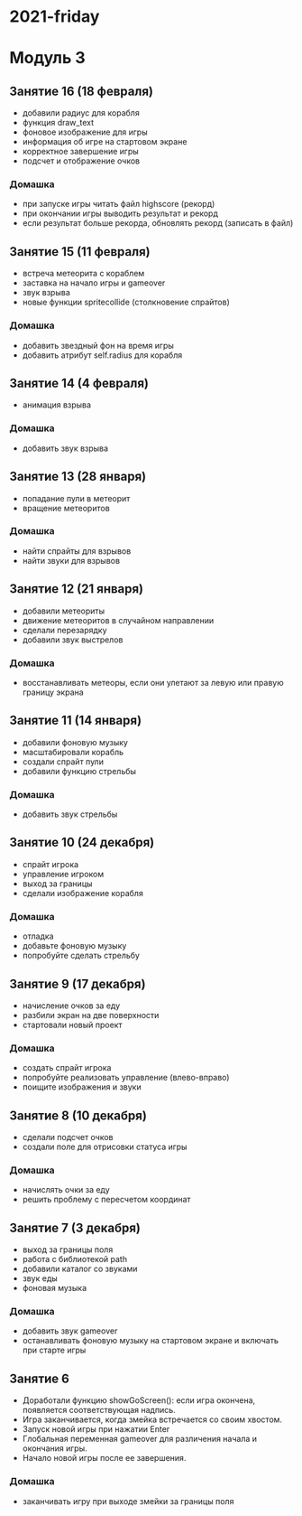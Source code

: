 # 2021-friday

# Модуль 3
## Занятие 16 (18 февраля)
+ добавили радиус для корабля
+ функция draw_text
+ фоновое изображение для игры
+ информация об игре на стартовом экране
+ корректное завершение игры
+ подсчет и отображение очков

### Домашка
+ при запуске игры читать файл highscore (рекорд)
+ при окончании игры выводить результат и рекорд
+ если результат больше рекорда, обновлять рекорд (записать в файл)
## Занятие 15 (11 февраля)
+ встреча метеорита с кораблем
+ заставка на начало игры и gameover
+ звук взрыва
+ новые функции spritecollide (столкновение спрайтов)
### Домашка
+ добавить звездный фон на время игры
+ добавить атрибут self.radius для корабля
## Занятие 14 (4 февраля)
+ анимация взрыва

### Домашка
+ добавить звук взрыва

## Занятие 13 (28 января)
+ попадание пули в метеорит
+ вращение метеоритов
### Домашка
+ найти спрайты для взрывов
+ найти звуки для взрывов
## Занятие 12 (21 января)
+ добавили метеориты
+ движение метеоритов в случайном направлении
+ сделали перезарядку
+ добавили звук выстрелов

### Домашка
+ восстанавливать метеоры, если они улетают за левую или правую границу экрана

## Занятие 11 (14 января)
+ добавили фоновую музыку
+ масштабировали корабль
+ создали спрайт пули
+ добавили функцию стрельбы
### Домашка
+ добавить звук стрельбы
## Занятие 10 (24 декабря)
+ спрайт игрока
+ управление игроком
+ выход за границы
+ сделали изображение корабля
### Домашка
+ отладка
+ добавьте фоновую музыку
+ попробуйте сделать стрельбу
## Занятие 9 (17 декабря)
+ начисление очков за еду
+ разбили экран на две поверхности
+ стартовали новый проект
### Домашка
+ создать спрайт игрока
+ попробуйте реализовать управление (влево-вправо)
+ поищите изображения и звуки

## Занятие 8 (10 декабря)
+ сделали подсчет очков
+ создали поле для отрисовки статуса игры

### Домашка
+ начислять очки за еду
+ решить проблему с пересчетом координат

## Занятие 7 (3 декабря)
+ выход за границы поля
+ работа с библиотекой path
+ добавили каталог со звуками
+ звук еды
+ фоновая музыка

### Домашка
+ добавить звук gameover
+ останавливать фоновую музыку на стартовом экране и включать при старте игры

## Занятие 6
+ Доработали функцию showGoScreen(): если игра окончена, появляется соответствующая надпись.
+ Игра заканчивается, когда змейка встречается со своим хвостом.
+ Запуск новой игры при нажатии Enter
+ Глобальная переменная gameover для различения начала и окончания игры.
+ Начало новой игры после ее завершения.
### Домашка
+ заканчивать игру при выходе змейки за границы поля
